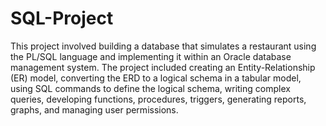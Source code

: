 # SQL-Project
This project involved building a database that simulates a restaurant using the PL/SQL language and implementing it within an Oracle database management system. The project included creating an Entity-Relationship (ER) model, converting the ERD to a logical schema in a tabular model, using SQL commands to define the logical schema, writing complex queries, developing functions, procedures, triggers, generating reports, graphs, and managing user permissions.
